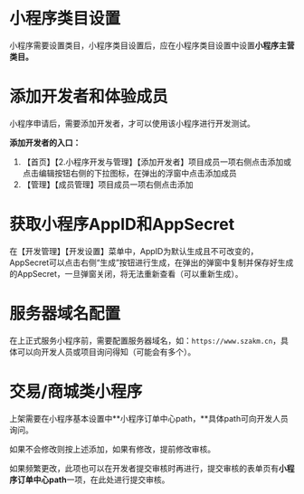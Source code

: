 # 小程序类目设置

小程序需要设置类目，小程序类目设置后，应在小程序类目设置中设置**小程序主营类目。**

# 添加开发者和体验成员

小程序申请后，需要添加开发者，才可以使用该小程序进行开发测试。

**添加开发者的入口：**

1. 【首页】【2.小程序开发与管理】【添加开发者】项目成员一项右侧点击添加或点击编辑按钮右侧的下拉图标，在弹出的浮窗中点击添加成员
2. 【管理】【成员管理】项目成员一项右侧点击添加

# 获取小程序AppID和AppSecret

在【开发管理】【开发设置】菜单中，AppID为默认生成且不可改变的，AppSecret可以点击右侧“生成”按钮进行生成，在弹出的弹窗中复制并保存好生成的AppSecret，一旦弹窗关闭，将无法重新查看（可以重新生成）。

# 服务器域名配置

在上正式服务小程序前，需要配置服务器域名，如：`https://www.szakm.cn`，具体可以向开发人员或项目询问得知（可能会有多个）。

# 交易/商城类小程序

上架需要在小程序基本设置中**小程序订单中心path，**具体path可向开发人员询问。

如果不会修改则按上述添加，如果有修改，提前修改审核。

如果频繁更改，此项也可以在开发者提交审核时再进行，提交审核的表单页有**小程序订单中心path**一项，在此处进行提交审核。